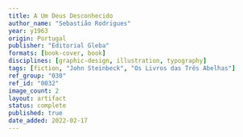 ```yaml
---
title: A Um Deus Desconhecido
author_name: "Sebastião Rodrigues"
year: y1963
origin: Portugal
publisher: "Editorial Gleba"
formats: [book-cover, book]
disciplines: [graphic-design, illustration, typography]
tags: [fiction, "John Steinbeck", "Os Livros das Três Abelhas"]
ref_group: "030"
ref_id: "0032"
image_count: 2
layout: artifact
status: complete
published: true
date_added: 2022-02-17
---
```

